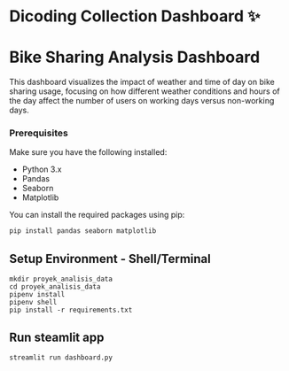 # Dicoding Collection Dashboard ✨

# Bike Sharing Analysis Dashboard

This dashboard visualizes the impact of weather and time of day on bike sharing usage, focusing on how different weather conditions and hours of the day affect the number of users on working days versus non-working days.

### Prerequisites

Make sure you have the following installed:

- Python 3.x
- Pandas
- Seaborn
- Matplotlib

You can install the required packages using pip:

```bash
pip install pandas seaborn matplotlib

```

## Setup Environment - Shell/Terminal
```
mkdir proyek_analisis_data
cd proyek_analisis_data
pipenv install
pipenv shell
pip install -r requirements.txt
```

## Run steamlit app
```
streamlit run dashboard.py
```